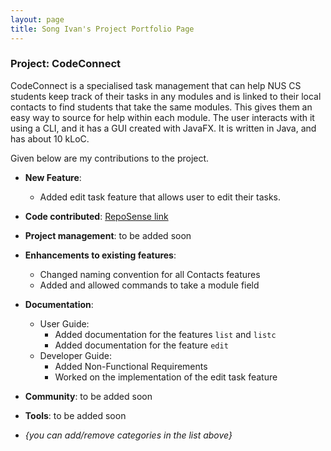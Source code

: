 ```yaml
---
layout: page
title: Song Ivan's Project Portfolio Page
---
```


### Project: CodeConnect

CodeConnect is a specialised task management that can help NUS CS students keep track of their tasks in any modules and is linked to their local contacts to find students that take the same modules. This gives them an easy way to source for help within each module.  The user interacts with it using a CLI, and it has a GUI created with JavaFX. It is written in Java, and has about 10 kLoC.

Given below are my contributions to the project.

* **New Feature**: 
  * Added edit task feature that allows user to edit their tasks.

* **Code contributed**: [RepoSense link](https://nus-cs2103-ay2223s1.github.io/tp-dashboard/?search=songivan00&breakdown=true&sort=groupTitle&sortWithin=title&since=2022-09-16&timeframe=commit&mergegroup=&groupSelect=groupByRepos&checkedFileTypes=docs~functional-code~test-code~other)

* **Project management**: to be added soon

* **Enhancements to existing features**:
  * Changed naming convention for all Contacts features
  * Added and allowed commands to take a module field

* **Documentation**:
  * User Guide:
    * Added documentation for the features `list` and `listc`
    * Added documentation for the feature `edit`
  * Developer Guide:
    * Added Non-Functional Requirements
    * Worked on the implementation of the edit task feature

* **Community**: to be added soon

* **Tools**: to be added soon
* _{you can add/remove categories in the list above}_
